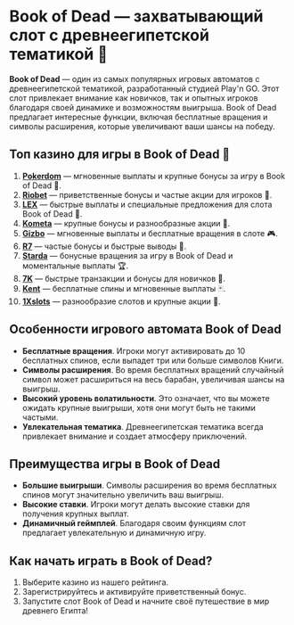 # Book of Dead — захватывающий слот с древнеегипетской тематикой 🎰

**Book of Dead** — один из самых популярных игровых автоматов с древнеегипетской тематикой, разработанный студией Play'n GO. Этот слот привлекает внимание как новичков, так и опытных игроков благодаря своей динамике и возможностям выигрыша. Book of Dead предлагает интересные функции, включая бесплатные вращения и символы расширения, которые увеличивают ваши шансы на победу.

## Топ казино для игры в Book of Dead 🎯

1. **[Pokerdom](https://brandplay.link/4k77v2yx)** — мгновенные выплаты и крупные бонусы за игру в Book of Dead 🎲.
2. **[Riobet](https://brandplay.link/7xBLTPyj)** — приветственные бонусы и частые акции для игроков 🎁.
3. **[LEX](https://brandplay.link/zW4hdDFV)** — быстрые выплаты и специальные предложения для слота Book of Dead 💸.
4. **[Kometa](https://brandplay.link/8ZymQJV8)** — крупные бонусы и разнообразные акции 🌟.
5. **[Gizbo](https://brandplay.link/bprXw4YV)** — мгновенные выплаты и бесплатные вращения в слоте 🎮.
6. **[R7](https://brandplay.link/bMd3Yjsw)** — частые бонусы и быстрые выводы 🎰.
7. **[Starda](https://brandplay.link/fB7xwRFL)** — бонусные вращения за игру в Book of Dead и моментальные выплаты 🏆.
8. **[7K](https://brandplay.link/BvQyFShp)** — быстрые транзакции и бонусы для новичков 🎉.
9. **[Kent](https://brandplay.link/Fv2WP3js)** — бесплатные спины и мгновенные выплаты 🃏.
10. **[1Xslots](https://brandplay.link/hSB1khtr)** — разнообразие слотов и крупные акции 🎰.

## Особенности игрового автомата Book of Dead

- **Бесплатные вращения**. Игроки могут активировать до 10 бесплатных спинов, если выпадет три или больше символов Книги.
- **Символы расширения**. Во время бесплатных вращений случайный символ может расшириться на весь барабан, увеличивая шансы на выигрыш.
- **Высокий уровень волатильности**. Это означает, что вы можете ожидать крупные выигрыши, хотя они могут быть не такими частыми.
- **Увлекательная тематика**. Древнеегипетская тематика всегда привлекает внимание и создает атмосферу приключений.

## Преимущества игры в Book of Dead

- **Большие выигрыши**. Символы расширения во время бесплатных спинов могут значительно увеличить ваш выигрыш.
- **Высокие ставки**. Игроки могут делать высокие ставки для получения крупных выплат.
- **Динамичный геймплей**. Благодаря своим функциям слот предлагает увлекательную и динамичную игру.

## Как начать играть в Book of Dead?

1. Выберите казино из нашего рейтинга.
2. Зарегистрируйтесь и активируйте приветственный бонус.
3. Запустите слот Book of Dead и начните своё путешествие в мир древнего Египта!
